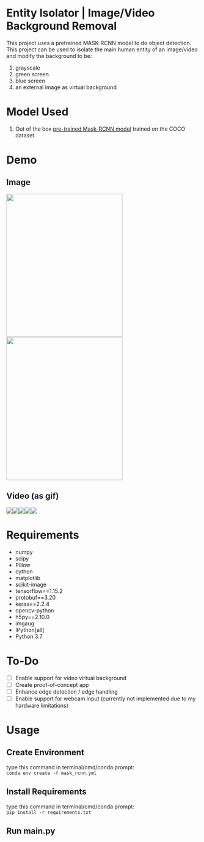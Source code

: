# Entity Isolator | Image/Video Background Removal
This project uses a pretrained MASK-RCNN model to do object detection. This project can be used to isolate the main human entity of an image/video and modify the background to be: 
1.  grayscale 
2. green screen 
3. blue screen
4. an external image as virtual background

# Model Used
1. Out of the box [pre-trained Mask-RCNN model](https://github.com/matterport/Mask_RCNN/releases/download/v2.0/mask_rcnn_coco.h5) trained on the COCO dataset.

# Demo
## Image

<img src="input/messi.jpg" width="304" height="375" /><img src="assets/messi_combined.jpg" width="304" height="375" />

## Video (as gif)


<img src="assets/sakana_short_original.gif" /><img src="assets/sakana_short_grey.gif" /><img src="assets/sakana_short_vbg.gif" /><img src="assets/sakana_short_blue.gif" /><img src="assets/sakana_short_green.gif" />



# Requirements
- numpy
- scipy
- Pillow
- cython
- matplotlib
- scikit-image
- tensorflow==1.15.2
- protobuf==3.20
- keras==2.2.4
- opencv-python
- h5py==2.10.0
- imgaug
- IPython[all]
- Python 3.7

# To-Do

- [ ] Enable support for video virtual background
- [ ] Create proof-of-concept app
- [ ] Enhance edge detection / edge handling
- [ ] Enable support for webcam input (currently not implemented due to my hardware limitations)

# Usage

## Create Environment
type this command in terminal/cmd/conda prompt: <br>
`conda env create -f mask_rcnn.yml`
## Install Requirements
type this command in terminal/cmd/conda prompt: <br>
`pip install -r requirements.txt`
## Run main.py

